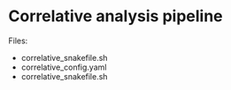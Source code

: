 # Correlative analysis pipeline
Files:
- correlative_snakefile.sh
- correlative_config.yaml
- correlative_snakefile.sh

